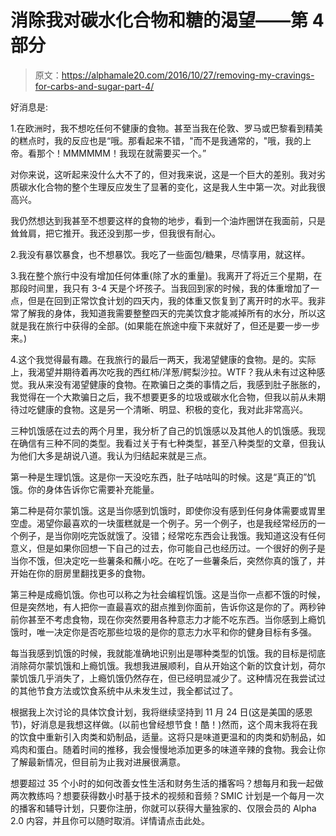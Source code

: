 # 消除我对碳水化合物和糖的渴望——第 4 部分

> 原文：<https://alphamale20.com/2016/10/27/removing-my-cravings-for-carbs-and-sugar-part-4/>

好消息是:

1.在欧洲时，我不想吃任何不健康的食物。甚至当我在伦敦、罗马或巴黎看到精美的糕点时，我的反应也是“哦。那看起来不错，"而不是我通常的，"哦，我的上帝。看那个！MMMMMM！我现在就需要买一个。”

对你来说，这听起来没什么大不了的，但对我来说，这是一个巨大的差别。我对劣质碳水化合物的整个生理反应发生了显著的变化，这是我人生中第一次。对此我很高兴。

我仍然想达到我甚至不想要这样的食物的地步，看到一个油炸圈饼在我面前，只是耸耸肩，把它推开。我还没到那一步，但我很有耐心。

2.我没有暴饮暴食，也不想暴饮。我吃了一些面包/糖果，尽情享用，就这样。

3.我在整个旅行中没有增加任何体重(除了水的重量)。我离开了将近三个星期，在那段时间里，我只有 3-4 天是个坏孩子。当我回到家的时候，我的体重增加了一点，但是在回到正常饮食计划的四天内，我的体重又恢复到了离开时的水平。我非常了解我的身体，我知道我需要整整四天的完美饮食才能减掉所有的水分，所以这就是我在旅行中获得的全部。(如果能在旅途中瘦下来就好了，但还是要一步一步来。)

4.这个我觉得最有趣。在我旅行的最后一两天，我渴望健康的食物。是的。实际上，我渴望并期待着再次吃我的西红柿/洋葱/鳄梨沙拉。WTF？我从未有过这种感觉。我从来没有渴望健康的食物。在欺骗日之类的事情之后，我感到肚子胀胀的，我觉得在一个大欺骗日之后，我不想要更多的垃圾或碳水化合物，但我以前从未期待过吃健康的食物。这是另一个清晰、明显、积极的变化，我对此非常高兴。

三种饥饿感在过去的两个月里，我分析了自己的饥饿感以及其他人的饥饿感。我现在确信有三种不同的类型。我看过关于有七种类型，甚至八种类型的文章，但我认为他们大多是胡说八道。我认为归结起来就是三点。

第一种是生理饥饿。这是你一天没吃东西，肚子咕咕叫的时候。这是“真正的”饥饿。你的身体告诉你它需要补充能量。

第二种是荷尔蒙饥饿。这是当你感到饥饿时，即使你没有感到任何身体需要或胃里空虚。渴望你最喜欢的一块蛋糕就是一个例子。另一个例子，也是我经常经历的一个例子，是当你刚吃完饭就饿了。没错；经常吃东西会让我饿。我知道这没有任何意义，但是如果你回想一下自己的过去，你可能自己也经历过。一个很好的例子是当你不饿，但决定吃一些薯条和蘸小吃。在吃了一些薯条后，突然你真的饿了，并开始在你的厨房里翻找更多的食物。

第三种是成瘾饥饿。你也可以称之为社会编程饥饿。这是当你一点都不饿的时候，但是突然地，有人把你一直最喜欢的甜点推到你面前，告诉你这是你的了。两秒钟前你甚至不考虑食物，现在你突然要用各种意志力才能不吃东西。当你感到上瘾饥饿时，唯一决定你是否吃那些垃圾的是你的意志力水平和你的健身目标有多强。

每当我感到饥饿的时候，我就能准确地识别出是哪种类型的饥饿。我的目标是彻底消除荷尔蒙饥饿和上瘾饥饿。我想我进展顺利，自从开始这个新的饮食计划，荷尔蒙饥饿几乎消失了，上瘾饥饿仍然存在，但已经明显减少了。这种情况在我尝试过的其他节食方法或饮食系统中从未发生过，我全都试过了。

根据我上次讨论的具体饮食计划，我将继续坚持到 11 月 24 日(这是美国的感恩节)，好消息是我想这样做。(以前也曾经想节食！酷！)然而，这个周末我将在我的饮食中重新引入肉类和奶制品，适量。这将只是味道更温和的肉类和奶制品，如鸡肉和蛋白。随着时间的推移，我会慢慢地添加更多的味道辛辣的食物。我会让你了解最新情况，但目前为止我对进展很满意。

想要超过 35 个小时的如何改善女性生活和财务生活的播客吗？想每月和我一起做两次教练吗？想要获得数小时基于技术的视频和音频？SMIC 计划是一个每月一次的播客和辅导计划，只要你注册，你就可以获得大量独家的、仅限会员的 Alpha 2.0 内容，并且你可以随时取消。详情请点击此处。